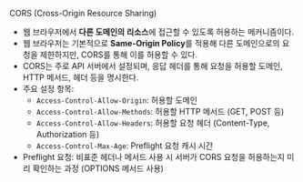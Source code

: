 CORS (Cross-Origin Resource Sharing)
- 웹 브라우저에서 **다른 도메인의 리소스**에 접근할 수 있도록 허용하는 메커니즘이다.
- 웹 브라우저는 기본적으로 **Same-Origin Policy**를 적용해 다른 도메인으로의 요청을 제한하지만, CORS를 통해 이를 허용할 수 있다.
- CORS는 주로 API 서버에서 설정되며, 응답 헤더를 통해 요청을 허용할 도메인, HTTP 메서드, 헤더 등을 명시한다.
- 주요 설정 항목:
  - `Access-Control-Allow-Origin`: 허용할 도메인
  - `Access-Control-Allow-Methods`: 허용할 HTTP 메서드 (GET, POST 등)
  - `Access-Control-Allow-Headers`: 허용할 요청 헤더 (Content-Type, Authorization 등)
  - `Access-Control-Max-Age`: Preflight 요청 캐시 시간
- Preflight 요청: 비표준 헤더나 메서드 사용 시 서버가 CORS 요청을 허용하는지 미리 확인하는 과정 (OPTIONS 메서드 사용)

